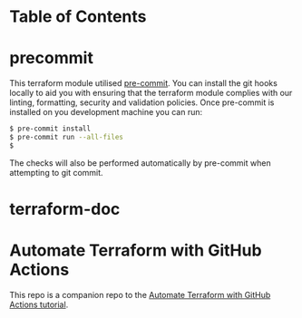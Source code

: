 # Table of Contents

<!-- Line above is skipped in pre-commit md-toc -->
<!--TOC-->

# precommit

This terraform module utilised [pre-commit](https://pre-commit.com/). You can install the git hooks locally to aid you with ensuring that the terraform module complies with our linting, formatting, security and validation policies. Once pre-commit is installed on you development machine you can run:

``` bash
$ pre-commit install
$ pre-commit run --all-files
$
```

The checks will also be performed automatically by pre-commit when attempting to git commit.

# terraform-doc

<!-- BEGINNING OF PRE-COMMIT-TERRAFORM DOCS HOOK -->

<!-- END OF PRE-COMMIT-TERRAFORM DOCS HOOK -->

# Automate Terraform with GitHub Actions

This repo is a companion repo to the [Automate Terraform with GitHub Actions tutorial](https://developer.hashicorp.com/terraform/tutorials/automation/github-actions).
